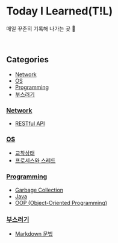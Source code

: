 # Today I Learned(T!L) 

매일 꾸준히 기록해 나가는 곳 🌱

<br/>

## Categories

- [Network](#Network)
- [OS](#OS)
- [Programming](#Programming)
- [부스러기](#부스러기)

### [Network](#Network)
- [RESTful API](Network/RestfulAPI.md)

### [OS](#OS)
- [교착상태](OS/Deadlock.md)
- [프로세스와 스레드](OS/Process_Thread.md)

### [Programming](#Programming)
- [Garbage Collection](Programming/GarbageCollection.md)
- [Java](Programming/Java.md)
- [OOP (Object-Oriented Programming)](Programming/OOP.md)

### [부스러기](#부스러기)
- [Markdown 문법](부스러기/markdown.md)

[1]: https://simonwillison.net/2020/Apr/20/self-rewriting-readme/
[2]: https://github.com/jbranchaud/til

